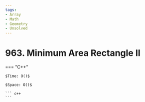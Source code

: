 ```yaml
---
tags:
- Array
- Math
- Geometry
- Unsolved
---
```



# 963. Minimum Area Rectangle II

=== "C++"

    $Time: O()$

    $Space: O()$

    ``` c++
    ```